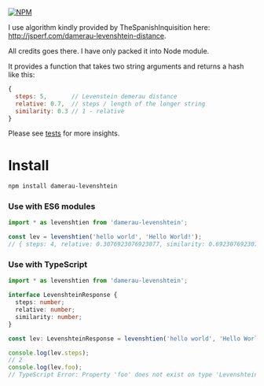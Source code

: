[![NPM](https://nodei.co/npm/damerau-levenshtein.png?downloads=true&downloadRank=true&stars=true)](https://nodei.co/npm/damerau-levenshtein/)

I use algorithm kindly provided by TheSpanishInquisition here: <http://jsperf.com/damerau-levenshtein-distance>.

All credits goes there. I have only packed it into Node module.

It provides a function that takes two string arguments and returns a hash like this:

```` javascript
{
  steps: 5,       // Levenstein demerau distance
  relative: 0.7,  // steps / length of the longer string
  similarity: 0.3 // 1 - relative
}
````

Please see [tests](./test/test.js) for more insights.


# Install

```sh
npm install damerau-levenshtein
```

### Use with ES6 modules

```js
import * as levenshtien from 'damerau-levenshtein';

const lev = levenshtien('hello world', 'Hello World!');
// { steps: 4, relative: 0.3076923076923077, similarity: 0.6923076923076923 }
```

### Use with TypeScript

```ts
import * as levenshtien from 'damerau-levenshtein';

interface LevenshteinResponse {
  steps: number;
  relative: number;
  similarity: number;
}

const lev: LevenshteinResponse = levenshtien('hello world', 'Hello World!');

console.log(lev.steps);
// 2
console.log(lev.foo);
// TypeScript Error: Property 'foo' does not exist on type 'LevenshteinResponse'.
```
